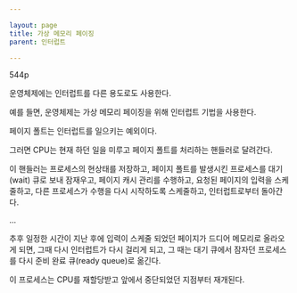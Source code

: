 ```yaml
---

layout: page
title: 가상 메모리 페이징
parent: 인터럽트

---
```


544p

운영체제에는 인터럽트를 다른 용도로도 사용한다.

예를 들면, 운영체제는 가상 메모리 페이징을 위해 인터럽트 기법을 사용한다.

페이지 폴트는 인터럽트를 일으키는 예외이다.

그러면 CPU는 현재 하던 일을 미루고 페이지 폴트를 처리하는 핸들러로 달려간다.

이 핸들러는 프로세스의 현상태를 저장하고, 페이지 폴트를 발생시킨 프로세스를 대기(wait) 큐로 보내 잠재우고, 페이지 캐시 관리를 수행하고, 요청된 페이지의 입력을 스케줄하고, 다른 프로세스가 수행을 다시 시작하도록 스케줄하고, 인터럽트로부터 돌아간다.

...

추후 일정한 시간이 지난 후에 입력이 스케줄 되었던 페이지가 드디어 메모리로 올라오게 되면, 그때 다시 인터럽트가 다시 걸리게 되고, 그 때는 대기 큐에서 잠자던 프로세스를 다시 준비 완료 큐(ready queue)로 옮긴다.

이 프로세스는 CPU를 재할당받고 앞에서 중단되었던 지점부터 재개된다.